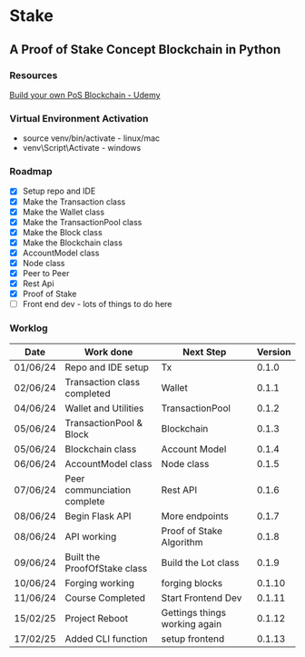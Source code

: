 # Stake

## A Proof of Stake Concept Blockchain in Python

### Resources

[Build your own PoS Blockchain - Udemy][def1]

[def1]: https://www.udemy.com/course/build-your-own-proof-of-stake-blockchain/learn/lecture/23315256#overview

### Virtual Environment Activation

- source venv/bin/activate - linux/mac
- venv\Script\Activate - windows

### Roadmap

- [x] Setup repo and IDE
- [x] Make the Transaction class
- [x] Make the Wallet class
- [x] Make the TransactionPool class
- [x] Make the Block class
- [x] Make the Blockchain class
- [x] AccountModel class
- [x] Node class
- [x] Peer to Peer
- [x] Rest Api
- [x] Proof of Stake
- [ ] Front end dev - lots of things to do here

### Worklog

Date | Work done | Next Step | Version
-----|-----------|-----------|--------
01/06/24 | Repo and IDE setup | Tx | 0.1.0
02/06/24 | Transaction class completed | Wallet | 0.1.1
04/06/24 | Wallet and Utilities | TransactionPool | 0.1.2
05/06/24 | TransactionPool & Block | Blockchain | 0.1.3
05/06/24 | Blockchain class | Account Model | 0.1.4
06/06/24 | AccountModel class | Node class | 0.1.5
07/06/24 | Peer communciation complete | Rest API | 0.1.6
08/06/24 | Begin Flask API | More endpoints | 0.1.7
08/06/24 | API working | Proof of Stake Algorithm | 0.1.8
09/06/24 | Built the ProofOfStake class | Build the Lot class | 0.1.9
10/06/24 | Forging working | forging blocks | 0.1.10
11/06/24 | Course Completed | Start Frontend Dev | 0.1.11
15/02/25 | Project Reboot | Gettings things working again | 0.1.12
17/02/25 | Added CLI function | setup frontend | 0.1.13
